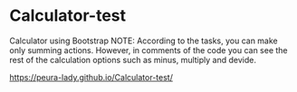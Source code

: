 # Calculator-test
Calculator using Bootstrap
NOTE: According to the tasks, you can make only summing actions. However, in comments of the code you can see the rest of the calculation options such as minus, multiply and devide.


https://peura-lady.github.io/Calculator-test/

